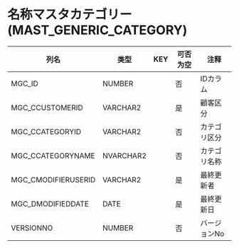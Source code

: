 # 名称マスタカテゴリー(MAST_GENERIC_CATEGORY)
| 列名   | 类型   | KEY  | 可否为空 | 注释   |
| ---- | ---- | ---- | ---- | ---- |
|MGC_ID|NUMBER||否|IDカラム|
|MGC_CCUSTOMERID|VARCHAR2||是|顧客区分|
|MGC_CCATEGORYID|VARCHAR2||否|カテゴリ区分|
|MGC_CCATEGORYNAME|NVARCHAR2||否|カテゴリ名称|
|MGC_CMODIFIERUSERID|VARCHAR2||是|最終更新者|
|MGC_DMODIFIEDDATE|DATE||是|最終更新日|
|VERSIONNO|NUMBER||否|バージョンNo|

